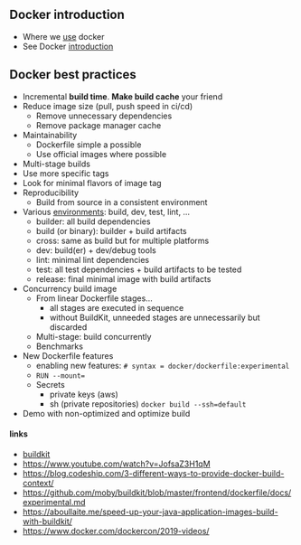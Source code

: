 ## Docker introduction

* Where we [use](WE_USE_DOCKER_IN.md) docker
* See Docker [introduction](ABOUT_DOCKER.md)

## Docker best practices

* Incremental **build time**. **Make build cache** your friend
* Reduce image size (pull, push speed in ci/cd)
    * Remove unnecessary dependencies
    * Remove package manager cache
* Maintainability
    * Dockerfile simple a possible
    * Use official images where possible
* Multi-stage builds
* Use more specific tags
* Look for minimal flavors of image tag
* Reproducibility
    * Build from source in a consistent environment
* Various [environments](https://github.com/docker/cli/tree/master/dockerfiles): build, dev, test, lint, …
    * builder: all build dependencies
    * build (or binary): builder + build artifacts
    * cross: same as build but for multiple platforms
    * dev: build(er) + dev/debug tools
    * lint: minimal lint dependencies
    * test: all test dependencies + build artifacts to be tested
    * release: final minimal image with build artifacts
* Concurrency build image
    * From linear Dockerfile stages…
        * all stages are executed in sequence
        * without BuildKit, unneeded stages are unnecessarily but discarded
    * Multi-stage: build concurrently
    * Benchmarks
* New Dockerfile features
    * enabling new features: ```# syntax = docker/dockerfile:experimental```
    * ```RUN --mount=```
    * Secrets
        * private keys (aws)
        * sh (private repositories) ```docker build --ssh=default```
* Demo with non-optimized and optimize build


#### links
* [buildkit](https://www.youtube.com/watch?time_continue=222&v=cbLk3Egc42E&feature=emb_logo)
* https://www.youtube.com/watch?v=JofsaZ3H1qM
* https://blog.codeship.com/3-different-ways-to-provide-docker-build-context/
* https://github.com/moby/buildkit/blob/master/frontend/dockerfile/docs/experimental.md
* https://aboullaite.me/speed-up-your-java-application-images-build-with-buildkit/
* https://www.docker.com/dockercon/2019-videos/
